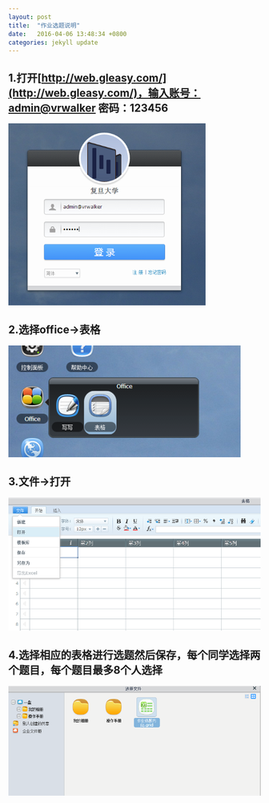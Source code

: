 ```yaml
---
layout: post
title:  "作业选题说明"
date:   2016-04-06 13:48:34 +0800
categories: jekyll update
---
```


## 1.打开[http://web.gleasy.com/](http://web.gleasy.com/)，输入账号：admin@vrwalker    密码：123456 ##

<img src="img/1.png" >

## 2.选择office->表格 ##

<img src="img/2.png" >

## 3.文件->打开 ##

<img src="img/3.png" >

## 4.选择相应的表格进行选题然后保存，每个同学选择两个题目，每个题目最多8个人选择 ##

<img src="img/4.png" >
